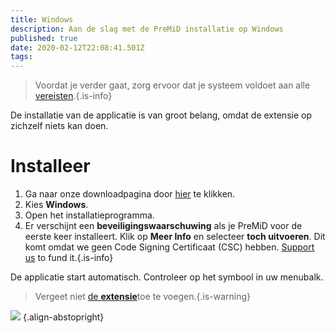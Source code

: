 ```yaml
---
title: Windows
description: Aan de slag met de PreMiD installatie op Windows
published: true
date: 2020-02-12T22:08:41.501Z
tags:
---
```


> Voordat je verder gaat, zorg ervoor dat je systeem voldoet aan alle [vereisten](/install/requirements).{.is-info}

De installatie van de applicatie is van groot belang, omdat de extensie op zichzelf niets kan doen.

# Installeer
1. Ga naar onze downloadpagina door [hier](https://premid.app/downloads) te klikken.
2. Kies **Windows**.
3. Open het installatieprogramma.
4. Er verschijnt een **beveiligingswaarschuwing** als je PreMiD voor de eerste keer installeert. Klik op **Meer Info** en selecteer **toch uitvoeren**. Dit komt omdat we geen Code Signing Certificaat (CSC) hebben. [Support us](https://www.patreon.com/Timeraa) to fund it.{.is-info}

De applicatie start automatisch. Controleer op het symbool in uw menubalk.

> Vergeet niet [de **extensie**](/install)toe te voegen.{.is-warning}

![](https://a.icons8.com/djxbtnYm/GBjHDS/svg.svg) {.align-abstopright}